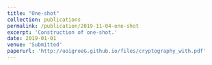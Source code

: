 ```yaml
---
title: "One-shot"
collection: publications
permalink: /publication/2019-11-04-one-shot
excerpt: 'Construction of one-shot.'
date: 2019-01-01
venue: 'Submitted'
paperurl: 'http://uoigroeG.github.io/files/cryptography_with.pdf'
---
```

